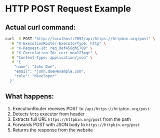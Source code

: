 # HTTP POST Request Example

## Actual curl command:
```bash
curl -X POST "http://localhost:7052/api/https://httpbin.org/post" \
  -H "X-ExecutionRouter-ExecutorType: http" \
  -H "X-Request-Id: req_def456ghi789" \
  -H "X-Correlation-Id: corr_mno123pqr" \
  -H "Content-Type: application/json" \
  -d '{
    "name": "John Doe",
    "email": "john.doe@example.com",
    "role": "developer"
  }'
```

## What happens:
1. ExecutionRouter receives POST to `/api/https://httpbin.org/post`
2. Detects `http` executor from header
3. Extracts full URL `https://httpbin.org/post` from the path
4. Forwards POST with JSON body to `https://httpbin.org/post`
5. Returns the response from the website